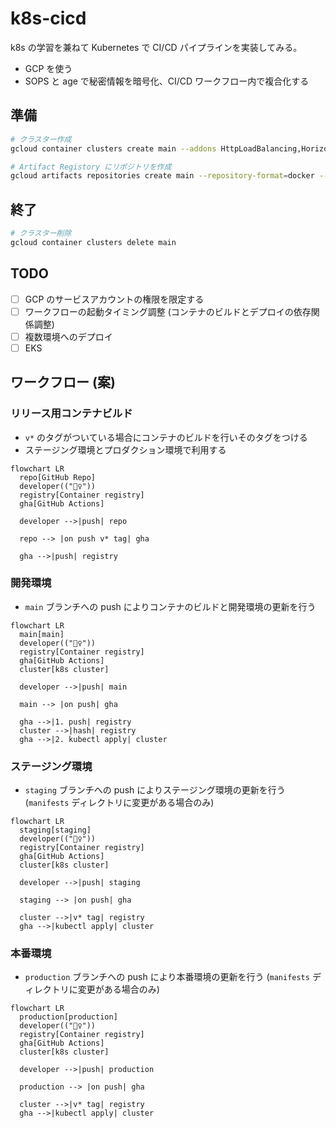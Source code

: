 # k8s-cicd

k8s の学習を兼ねて Kubernetes で CI/CD パイプラインを実装してみる。

- GCP を使う
- SOPS と age で秘密情報を暗号化、CI/CD ワークフロー内で複合化する

## 準備

```bash
# クラスター作成
gcloud container clusters create main --addons HttpLoadBalancing,HorizontalPodAutoscaling,NetworkPolicy

# Artifact Registory にリポジトリを作成
gcloud artifacts repositories create main --repository-format=docker --location=asia-northeast1
```

## 終了

```bash
# クラスター削除
gcloud container clusters delete main
```



## TODO

- [ ] GCP のサービスアカウントの権限を限定する
- [ ] ワークフローの起動タイミング調整 (コンテナのビルドとデプロイの依存関係調整)
- [ ] 複数環境へのデプロイ
- [ ] EKS

## ワークフロー (案)

### リリース用コンテナビルド

- `v*` のタグがついている場合にコンテナのビルドを行いそのタグをつける
- ステージング環境とプロダクション環境で利用する

```mermaid
flowchart LR
  repo[GitHub Repo]
  developer(("🙋‍♀️"))
  registry[Container registry]
  gha[GitHub Actions]

  developer -->|push| repo
  
  repo --> |on push v* tag| gha
  
  gha -->|push| registry

```

### 

### 開発環境

- `main` ブランチへの push によりコンテナのビルドと開発環境の更新を行う

```mermaid
flowchart LR
  main[main]
  developer(("🙋‍♀️"))
  registry[Container registry]
  gha[GitHub Actions]
  cluster[k8s cluster]

  developer -->|push| main
  
  main --> |on push| gha
  
  gha -->|1. push| registry
  cluster -->|hash| registry
  gha -->|2. kubectl apply| cluster

```

### ステージング環境

- `staging` ブランチへの push によりステージング環境の更新を行う (`manifests` ディレクトリに変更がある場合のみ)

```mermaid
flowchart LR
  staging[staging]
  developer(("🙋‍♀️"))
  registry[Container registry]
  gha[GitHub Actions]
  cluster[k8s cluster]

  developer -->|push| staging
  
  staging --> |on push| gha
  
  cluster -->|v* tag| registry
  gha -->|kubectl apply| cluster

```

### 本番環境

- `production` ブランチへの push により本番環境の更新を行う (`manifests` ディレクトリに変更がある場合のみ)

```mermaid
flowchart LR
  production[production]
  developer(("🙋‍♀️"))
  registry[Container registry]
  gha[GitHub Actions]
  cluster[k8s cluster]

  developer -->|push| production
  
  production --> |on push| gha
  
  cluster -->|v* tag| registry
  gha -->|kubectl apply| cluster

```

